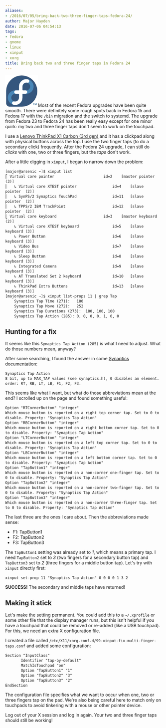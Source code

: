 ```yaml
---
aliases:
- /2016/07/05/bring-back-two-three-finger-taps-fedora-24/
author: Major Hayden
date: 2016-07-06 04:54:13
tags:
- fedora
- gnome
- linux
- xinput
- xorg
title: Bring back two and three finger taps in Fedora 24
---
```


[<img src="/wp-content/uploads/2012/01/fedorainfinity.png" alt="Fedora Infinity Logo" width="105" height="102" class="alignright size-full wp-image-2712" />][1]Most of the recent Fedora upgrades have been quite smooth. There were definitely some rough spots back in Fedora 15 and Fedora 17 with the `/bin` migration and the switch to systemd. The upgrade from Fedora 23 to Fedora 24 has been really easy except for one minor quirk: my two and three finger taps don't seem to work on the touchpad.

I use a [Lenovo ThinkPad X1 Carbon (3rd gen)][2] and it has a clickpad along with physical buttons across the top. I use the two finger taps (to do a secondary click) frequently. After the Fedora 24 upgrade, I can still do _clicks_ with one, two or three fingers, but the _taps_ don't work.

After a little digging in `xinput`, I began to narrow down the problem:

```
[major@arsenic ~]$ xinput list
⎡ Virtual core pointer                      id=2    [master pointer  (3)]
⎜   ↳ Virtual core XTEST pointer                id=4    [slave  pointer  (2)]
⎜   ↳ SynPS/2 Synaptics TouchPad                id=11   [slave  pointer  (2)]
⎜   ↳ TPPS/2 IBM TrackPoint                     id=12   [slave  pointer  (2)]
⎣ Virtual core keyboard                     id=3    [master keyboard (2)]
    ↳ Virtual core XTEST keyboard               id=5    [slave  keyboard (3)]
    ↳ Power Button                              id=6    [slave  keyboard (3)]
    ↳ Video Bus                                 id=7    [slave  keyboard (3)]
    ↳ Sleep Button                              id=8    [slave  keyboard (3)]
    ↳ Integrated Camera                         id=9    [slave  keyboard (3)]
    ↳ AT Translated Set 2 keyboard              id=10   [slave  keyboard (3)]
    ↳ ThinkPad Extra Buttons                    id=13   [slave  keyboard (3)]
[major@arsenic ~]$ xinput list-props 11 | grep Tap
    Synaptics Tap Time (271):   180
    Synaptics Tap Move (272):   252
    Synaptics Tap Durations (273):  180, 100, 100
    Synaptics Tap Action (285): 0, 0, 0, 0, 1, 0, 0
```


## Hunting for a fix

It seems like this `Synaptics Tap Action (285)` is what I need to adjust. What do those numbers mean, anyway?

After some searching, I found the answer in some [Synaptics documentation][3]:

```
Synaptics Tap Action
8 bit, up to MAX_TAP values (see synaptics.h), 0 disables an element. order: RT, RB, LT, LB, F1, F2, F3.
```


This seems like what I want, but what do those abbreviations mean at the end? I scrolled up on the page and found something useful:

```
Option "RTCornerButton" "integer"
Which mouse button is reported on a right top corner tap. Set to 0 to disable. Property: "Synaptics Tap Action"
Option "RBCornerButton" "integer"
Which mouse button is reported on a right bottom corner tap. Set to 0 to disable. Property: "Synaptics Tap Action"
Option "LTCornerButton" "integer"
Which mouse button is reported on a left top corner tap. Set to 0 to disable. Property: "Synaptics Tap Action"
Option "LBCornerButton" "integer"
Which mouse button is reported on a left bottom corner tap. Set to 0 to disable. Property: "Synaptics Tap Action"
Option "TapButton1" "integer"
Which mouse button is reported on a non-corner one-finger tap. Set to 0 to disable. Property: "Synaptics Tap Action"
Option "TapButton2" "integer"
Which mouse button is reported on a non-corner two-finger tap. Set to 0 to disable. Property: "Synaptics Tap Action"
Option "TapButton3" "integer"
Which mouse button is reported on a non-corner three-finger tap. Set to 0 to disable. Property: "Synaptics Tap Action"
```


The last three are the ones I care about. Then the abbreviations made sense:

  * F1: TapButton1
  * F2: TapButton2
  * F3: TapButton3

The `TapButton1` setting was already set to _1_, which means a primary tap. I need `TapButton2` set to _3_ (two fingers for a secondary button tap) and `TapButton3` set to _2_ (three fingers for a middle button tap). Let's try with `xinput` directly first:

```
xinput set-prop 11 "Synaptics Tap Action" 0 0 0 0 1 3 2
```


**SUCCESS!** The secondary and middle taps have returned!

## Making it stick

Let's make the setting permanent. You could add this to a `~/.xprofile` or some other file that the display manager runs, but this isn't helpful if you have a touchpad that could be removed or re-added (like a USB touchpad). For this, we need an extra X configuration file.

I created a file called `/etc/X11/xorg.conf.d/99-xinput-fix-multi-finger-taps.conf` and added some configuration:

```
Section "InputClass"
       Identifier "tap-by-default"
       MatchIsTouchpad "on"
       Option "TapButton1" "1"
       Option "TapButton2" "3"
       Option "TapButton3" "2"
EndSection
```


The configuration file specifies what we want to occur when one, two or three fingers tap on the pad. We're also being careful here to match only on touchpads to avoid tinkering with a mouse or other pointer device.

Log out of your X session and log in again. Your two and three finger taps should still be working!

 [1]: /wp-content/uploads/2012/01/fedorainfinity.png
 [2]: /2015/03/30/review-lenovo-x1-carbon-3rd-generation-and-linux/
 [3]: ftp://www.x.org/pub/X11R7.5/doc/man/man4/synaptics.4.html